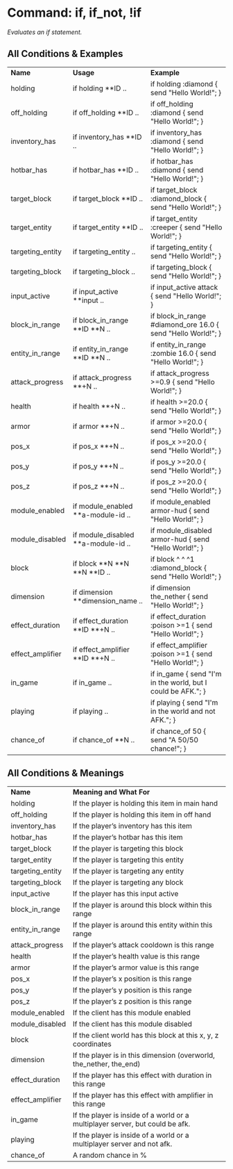 # Command: if, if_not, !if
_Evaluates an if statement._

## All Conditions & Examples


<table>
  <tr>
   <td><strong>Name </strong>
   </td>
   <td><strong>Usage </strong>
   </td>
   <td><strong>Example</strong>
   </td>
  </tr>
  <tr>
   <td>holding
   </td>
   <td>if holding **ID ..
   </td>
   <td>if holding :diamond { send "Hello World!"; }
   </td>
  </tr>
  <tr>
   <td>off_holding
   </td>
   <td>if off_holding **ID ..
   </td>
   <td>if off_holding :diamond { send "Hello World!"; }
   </td>
  </tr>
  <tr>
   <td>inventory_has
   </td>
   <td>if inventory_has **ID ..
   </td>
   <td>if inventory_has :diamond { send "Hello World!"; }
   </td>
  </tr>
  <tr>
   <td>hotbar_has
   </td>
   <td>if hotbar_has **ID ..
   </td>
   <td>if hotbar_has :diamond { send "Hello World!"; }
   </td>
  </tr>
  <tr>
   <td>target_block
   </td>
   <td>if target_block **ID ..
   </td>
   <td>if target_block :diamond_block { send "Hello World!"; }
   </td>
  </tr>
  <tr>
   <td>target_entity
   </td>
   <td>if target_entity **ID ..
   </td>
   <td>if target_entity :creeper { send "Hello World!"; }
   </td>
  </tr>
  <tr>
   <td>targeting_entity
   </td>
   <td>if targeting_entity ..
   </td>
   <td>if targeting_entity { send "Hello World!"; }
   </td>
  </tr>
  <tr>
   <td>targeting_block
   </td>
   <td>if targeting_block ..
   </td>
   <td>if targeting_block { send "Hello World!"; }
   </td>
  </tr>
  <tr>
   <td>input_active
   </td>
   <td>if input_active **input</a> ..
   </td>
   <td>if input_active attack { send "Hello World!"; }
   </td>
  </tr>
  <tr>
   <td>block_in_range
   </td>
   <td>if block_in_range **ID **N ..
   </td>
   <td>if block_in_range #diamond_ore 16.0 { send "Hello World!"; }
   </td>
  </tr>
  <tr>
   <td>entity_in_range
   </td>
   <td>if entity_in_range **ID **N ..
   </td>
   <td>if entity_in_range :zombie 16.0 { send "Hello World!"; }
   </td>
  </tr>
  <tr>
   <td>attack_progress
   </td>
   <td>if attack_progress **+N ..
   </td>
   <td>if attack_progress >=0.9 { send "Hello World!"; }
   </td>
  </tr>
  <tr>
   <td>health
   </td>
   <td>if health **+N ..
   </td>
   <td>if health >=20.0 { send "Hello World!"; }
   </td>
  </tr>
  <tr>
   <td>armor
   </td>
   <td>if armor **+N ..
   </td>
   <td>if armor >=20.0 { send "Hello World!"; }
   </td>
  </tr>
  <tr>
   <td>pos_x
   </td>
   <td>if pos_x **+N ..
   </td>
   <td>if pos_x >=20.0 { send "Hello World!"; }
   </td>
  </tr>
  <tr>
   <td>pos_y
   </td>
   <td>if pos_y **+N ..
   </td>
   <td>if pos_y >=20.0 { send "Hello World!"; }
   </td>
  </tr>
  <tr>
   <td>pos_z
   </td>
   <td>if pos_z **+N ..
   </td>
   <td>if pos_z >=20.0 { send "Hello World!"; }
   </td>
  </tr>
  <tr>
   <td>module_enabled
   </td>
   <td>if module_enabled **a-module-id ..
   </td>
   <td>if module_enabled armor-hud { send "Hello World!"; }
   </td>
  </tr>
  <tr>
   <td>module_disabled
   </td>
   <td>if module_disabled **a-module-id ..
   </td>
   <td>if module_disabled armor-hud { send "Hello World!"; }
   </td>
  </tr>
  <tr>
   <td>block
   </td>
   <td>if block **N **N **N **ID ..
   </td>
   <td>if block ^ ^ ^1 :diamond_block { send "Hello World!"; }
   </td>
  </tr>
  <tr>
   <td>dimension
   </td>
   <td>if dimension **dimension_name ..
   </td>
   <td>if dimension the_nether { send "Hello World!"; }
   </td>
  </tr>
  <tr>
   <td>effect_duration
   </td>
   <td>if effect_duration **ID **+N ..
   </td>
   <td>if effect_duration :poison >=1 { send "Hello World!"; }
   </td>
  </tr>
  <tr>
   <td>effect_amplifier
   </td>
   <td>if effect_amplifier **ID **+N ..
   </td>
   <td>if effect_amplifier :poison >=1 { send "Hello World!"; }
   </td>
  </tr>
  <tr>
   <td>in_game
   </td>
   <td>if in_game ..
   </td>
   <td>if in_game { send "I'm in the world, but I could be AFK."; }
   </td>
  </tr>
  <tr>
   <td>playing
   </td>
   <td>if playing ..
   </td>
   <td>if playing { send "I'm in the world and not AFK."; }
   </td>
  </tr>
  <tr>
   <td>chance_of
   </td>
   <td>if chance_of **N ..
   </td>
   <td>if chance_of 50 { send "A 50/50 chance!"; }
   </td>
  </tr>
</table>

## All Conditions & Meanings
<table>
  <tr>
   <td><strong>Name </strong>
   </td>
   <td><strong>Meaning and What For</strong>
   </td>
  </tr>
  <tr>
   <td>holding
   </td>
   <td>If the player is holding this item in main hand
   </td>
  </tr>
  <tr>
   <td>off_holding
   </td>
   <td>If the player is holding this item in off hand
   </td>
  </tr>
  <tr>
   <td>inventory_has
   </td>
   <td>If the player’s inventory has this item
   </td>
  </tr>
  <tr>
   <td>hotbar_has
   </td>
   <td>If the player’s hotbar has this item
   </td>
  </tr>
  <tr>
   <td>target_block
   </td>
   <td>If the player is targeting this block
   </td>
  </tr>
  <tr>
   <td>target_entity
   </td>
   <td>If the player is targeting this entity
   </td>
  </tr>
  <tr>
   <td>targeting_entity
   </td>
   <td>If the player is targeting any entity
   </td>
  </tr>
  <tr>
   <td>targeting_block
   </td>
   <td>If the player is targeting any block
   </td>
  </tr>
  <tr>
   <td>input_active
   </td>
   <td>If the player has this input active
   </td>
  </tr>
  <tr>
   <td>block_in_range
   </td>
   <td>If the player is around this block within this range
   </td>
  </tr>
  <tr>
   <td>entity_in_range
   </td>
   <td>If the player is around this entity within this range
   </td>
  </tr>
  <tr>
   <td>attack_progress
   </td>
   <td>If the player’s attack cooldown is this range
   </td>
  </tr>
  <tr>
   <td>health
   </td>
   <td>If the player’s health value is this range
   </td>
  </tr>
  <tr>
   <td>armor
   </td>
   <td>If the player’s armor value is this range
   </td>
  </tr>
  <tr>
   <td>pos_x
   </td>
   <td>If the player’s x position is this range
   </td>
  </tr>
  <tr>
   <td>pos_y
   </td>
   <td>If the player’s y position is this range
   </td>
  </tr>
  <tr>
   <td>pos_z
   </td>
   <td>If the player’s z position is this range
   </td>
  </tr>
  <tr>
   <td>module_enabled
   </td>
   <td>If the client has this module enabled
   </td>
  </tr>
  <tr>
   <td>module_disabled
   </td>
   <td>If the client has this module disabled
   </td>
  </tr>
  <tr>
   <td>block
   </td>
   <td>If the client world has this block at this x, y, z coordinates
   </td>
  </tr>
  <tr>
   <td>dimension
   </td>
   <td>If the player is in this dimension (overworld, the_nether, the_end)
   </td>
  </tr>
  <tr>
   <td>effect_duration
   </td>
   <td>If the player has this effect with duration in this range
   </td>
  </tr>
  <tr>
   <td>effect_amplifier
   </td>
   <td>If the player has this effect with amplifier in this range
   </td>
  </tr>
  <tr>
   <td>in_game
   </td>
   <td>If the player is inside of a world or a multiplayer server, but could be afk.
   </td>
  </tr>
  <tr>
   <td>playing
   </td>
   <td>If the player is inside of a world or a multiplayer server and not afk.
   </td>
  </tr>
  <tr>
   <td>chance_of
   </td>
   <td>A random chance in %
   </td>
  </tr>
</table>


